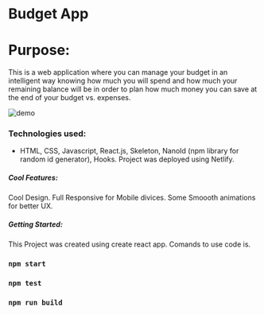 # Budget App
# Purpose:

This is a web application where you can manage your budget in an intelligent way knowing how much you will spend and how much your remaining balance will be in order to plan how much money you can save at the end of your budget vs. expenses.

![demo](https://media.giphy.com/media/FboAH4E3MSZilzo3p9/giphy.gif)

### Technologies used:
- HTML, CSS, Javascript, React.js, Skeleton, NanoId (npm library for random id generator), Hooks. Project was deployed using Netlify.

##### Cool Features:

Cool Design.
Full Responsive for Mobile divices.
Some Smoooth animations for better UX.

##### Getting Started:

This Project was created using create react app. Comands to use code is.

### `npm start`
### `npm test`
### `npm run build`
